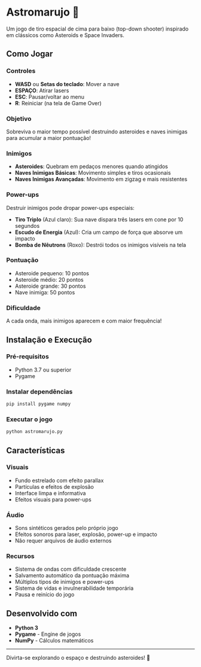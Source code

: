# Astromarujo 🚀

Um jogo de tiro espacial de cima para baixo (top-down shooter) inspirado em clássicos como Asteroids e Space Invaders.

## Como Jogar

### Controles

- **WASD** ou **Setas do teclado**: Mover a nave
- **ESPAÇO**: Atirar lasers
- **ESC**: Pausar/voltar ao menu
- **R**: Reiniciar (na tela de Game Over)

### Objetivo

Sobreviva o maior tempo possível destruindo asteroides e naves inimigas para acumular a maior pontuação!

### Inimigos

- **Asteroides**: Quebram em pedaços menores quando atingidos
- **Naves Inimigas Básicas**: Movimento simples e tiros ocasionais
- **Naves Inimigas Avançadas**: Movimento em zigzag e mais resistentes

### Power-ups

Destruir inimigos pode dropar power-ups especiais:

- **Tiro Triplo** (Azul claro): Sua nave dispara três lasers em cone por 10 segundos
- **Escudo de Energia** (Azul): Cria um campo de força que absorve um impacto
- **Bomba de Nêutrons** (Roxo): Destrói todos os inimigos visíveis na tela

### Pontuação

- Asteroide pequeno: 10 pontos
- Asteroide médio: 20 pontos
- Asteroide grande: 30 pontos
- Nave inimiga: 50 pontos

### Dificuldade

A cada onda, mais inimigos aparecem e com maior frequência!

## Instalação e Execução

### Pré-requisitos

- Python 3.7 ou superior
- Pygame

### Instalar dependências

```bash
pip install pygame numpy
```

### Executar o jogo

```bash
python astromarujo.py
```

## Características

### Visuais

- Fundo estrelado com efeito parallax
- Partículas e efeitos de explosão
- Interface limpa e informativa
- Efeitos visuais para power-ups

### Áudio

- Sons sintéticos gerados pelo próprio jogo
- Efeitos sonoros para laser, explosão, power-up e impacto
- Não requer arquivos de áudio externos

### Recursos

- Sistema de ondas com dificuldade crescente
- Salvamento automático da pontuação máxima
- Múltiplos tipos de inimigos e power-ups
- Sistema de vidas e invulnerabilidade temporária
- Pausa e reinício do jogo

## Desenvolvido com

- **Python 3**
- **Pygame** - Engine de jogos
- **NumPy** - Cálculos matemáticos

---

Divirta-se explorando o espaço e destruindo asteroides! 🌟
